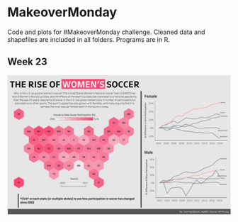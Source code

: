 # MakeoverMonday
 
Code and plots for #MakeoverMonday challenge. Cleaned data and shapefiles are included in all folders. Programs are in R.

## Week 23
![](Week%2023/Final%20Product.png)
